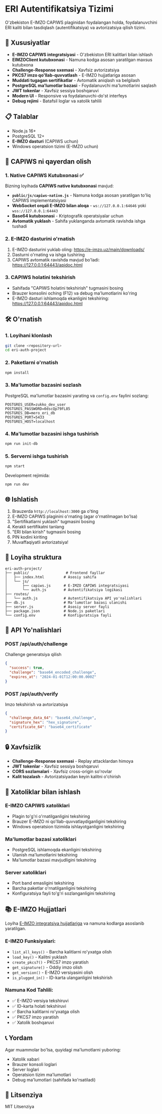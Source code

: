 # ERI Autentifikatsiya Tizimi

O'zbekiston E-IMZO CAPIWS plaginidan foydalangan holda, foydalanuvchini ERI kaliti bilan tasdiqlash (autentifikatsiya) va avtorizatsiya qilish tizimi.

## 🚀 Xususiyatlar

- **E-IMZO CAPIWS integratsiyasi** - O'zbekiston ERI kalitlari bilan ishlash
- **EIMZOClient kutubxonasi** - Namuna kodga asosan yaratilgan maxsus kutubxona
- **Challenge-Response sxemasi** - Xavfsiz avtorizatsiya
- **PKCS7 imzo qo'llab-quvvatlash** - E-IMZO hujjatlariga asosan
- **Muddati tugagan sertifikatlar** - Avtomatik aniqlash va belgilash
- **PostgreSQL ma'lumotlar bazasi** - Foydalanuvchi ma'lumotlarini saqlash
- **JWT tokenlar** - Xavfsiz sessiya boshqaruvi
- **Modern UI** - Responsive va foydalanuvchi-do'st interfeys
- **Debug rejimi** - Batafsil loglar va xatolik tahlili

## 📋 Talablar

- Node.js 16+ 
- PostgreSQL 12+
- **E-IMZO dasturi** (CAPIWS uchun)
- Windows operatsion tizimi (E-IMZO uchun)

## 🔧 CAPIWS ni qayerdan olish

### 1. **Native CAPIWS Kutubxonasi** ✅
Bizning loyihada **CAPIWS native kutubxonasi** mavjud:
- **`public/js/capiws-native.js`** - Namuna kodga asosan yaratilgan to'liq CAPIWS implementatsiyasi
- **WebSocket orqali E-IMZO bilan aloqa** - `ws://127.0.0.1:64646` yoki `wss://127.0.0.1:64443`
- **Base64 kutubxonasi** - Kriptografik operatsiyalar uchun
- **Avtomatik yuklash** - Sahifa yuklanganda avtomatik ravishda ishga tushadi

### 2. **E-IMZO dasturini o'rnatish**
1. E-IMZO dasturini yuklab oling: https://e-imzo.uz/main/downloads/
2. Dasturni o'rnating va ishga tushiring
3. CAPIWS avtomatik ravishda mavjud bo'ladi: https://127.0.0.1:64443/apidoc.html

### 3. **CAPIWS holatini tekshirish**
- Sahifada "CAPIWS holatini tekshirish" tugmasini bosing
- Brauzer konsolini oching (F12) va debug ma'lumotlarini ko'ring
- E-IMZO dasturi ishlamoqda ekanligini tekshiring: https://127.0.0.1:64443/apidoc.html

## 🛠️ O'rnatish

### 1. Loyihani klonlash
```bash
git clone <repository-url>
cd eri-auth-project
```

### 2. Paketlarni o'rnatish
```bash
npm install
```

### 3. Ma'lumotlar bazasini sozlash
PostgreSQL ma'lumotlar bazasini yarating va `config.env` faylini sozlang:

```env
POSTGRES_USER=zukko_dev_user
POSTGRES_PASSWORD=0dscQp79FL85
POSTGRES_DB=mero_eri_db
POSTGRES_PORT=5433
POSTGRES_HOST=localhost
```

### 4. Ma'lumotlar bazasini ishga tushirish
```bash
npm run init-db
```

### 5. Serverni ishga tushirish
```bash
npm start
```

Development rejimida:
```bash
npm run dev
```

## 🌐 Ishlatish

1. Brauzerda `http://localhost:3000` ga o'ting
2. E-IMZO CAPIWS plaginini o'rnating (agar o'rnatilmagan bo'lsa)
3. "Sertifikatlarni yuklash" tugmasini bosing
4. Kerakli sertifikatni tanlang
5. "ERI bilan kirish" tugmasini bosing
6. PIN kodini kiriting
7. Muvaffaqiyatli avtorizatsiya!

## 📁 Loyiha struktura

```
eri-auth-project/
├── public/                 # Frontend fayllar
│   ├── index.html         # Asosiy sahifa
│   └── js/
│       ├── capiws.js      # E-IMZO CAPIWS integratsiyasi
│       └── auth.js        # Autentifikatsiya logikasi
├── routes/
│   └── auth.js            # Autentifikatsiya API yo'nalishlari
├── db.js                  # Ma'lumotlar bazasi ulanishi
├── server.js              # Asosiy server fayli
├── package.json           # Node.js paketlari
└── config.env             # Konfiguratsiya fayli
```

## 🔧 API Yo'nalishlari

### POST /api/auth/challenge
Challenge generatsiya qilish
```json
{
  "success": true,
  "challenge": "base64_encoded_challenge",
  "expires_at": "2024-01-01T12:00:00.000Z"
}
```

### POST /api/auth/verify
Imzo tekshirish va avtorizatsiya
```json
{
  "challenge_data_64": "base64_challenge",
  "signature_hex": "hex_signature",
  "certificate_64": "base64_certificate"
}
```

## 🔒 Xavfsizlik

- **Challenge-Response sxemasi** - Replay attacklardan himoya
- **JWT tokenlar** - Xavfsiz sessiya boshqaruvi
- **CORS sozlamalari** - Xavfsiz cross-origin so'rovlar
- **Kalit tozalash** - Avtorizatsiyadan keyin kalitni o'chirish

## 🐛 Xatoliklar bilan ishlash

### E-IMZO CAPIWS xatoliklari
- Plagin to'g'ri o'rnatilganligini tekshiring
- Brauzer E-IMZO ni qo'llab-quvvatlaydiganligini tekshiring
- Windows operatsion tizimida ishlayotganligini tekshiring

### Ma'lumotlar bazasi xatoliklari
- PostgreSQL ishlamoqda ekanligini tekshiring
- Ulanish ma'lumotlarini tekshiring
- Ma'lumotlar bazasi mavjudligini tekshiring

### Server xatoliklari
- Port band emasligini tekshiring
- Barcha paketlar o'rnatilganligini tekshiring
- Konfiguratsiya fayli to'g'ri sozlanganligini tekshiring

## 📚 E-IMZO Hujjatlari

Loyiha [E-IMZO integratsiya hujjatlariga](https://github.com/qo0p/e-imzo-doc) va namuna kodlarga asoslanib yaratilgan.

### E-IMZO Funksiyalari:
- `list_all_keys()` - Barcha kalitlarni ro'yxatga olish
- `load_key()` - Kalitni yuklash
- `create_pkcs7()` - PKCS7 imzo yaratish
- `get_signature()` - Oddiy imzo olish
- `get_version()` - E-IMZO versiyasini olish
- `is_plugged_in()` - ID-karta ulanganligini tekshirish

### Namuna Kod Tahlili:
- ✅ E-IMZO versiya tekshiruvi
- ✅ ID-karta holati tekshiruvi
- ✅ Barcha kalitlarni ro'yxatga olish
- ✅ PKCS7 imzo yaratish
- ✅ Xatolik boshqaruvi

## 📞 Yordam

Agar muammolar bo'lsa, quyidagi ma'lumotlarni yuboring:
- Xatolik xabari
- Brauzer konsoli loglari
- Server loglari
- Operatsion tizim ma'lumotlari
- Debug ma'lumotlari (sahifada ko'rsatiladi)

## 📄 Litsenziya

MIT Litsenziya

